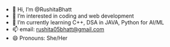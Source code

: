 - 👋 Hi, I’m @RushitaBhatt
- 👀 I’m interested in coding and web development
- 🌱 I’m currently learning C++, DSA in JAVA, Python for AI/ML
- 📫 email: rushita05bhatt@gmail.com
- 😄 Pronouns: She/Her
<!---
RushitaBhatt/RushitaBhatt is a ✨ special ✨ repository because its `README.md` (this file) appears on your GitHub profile.
You can click the Preview link to take a look at your changes.
--->
